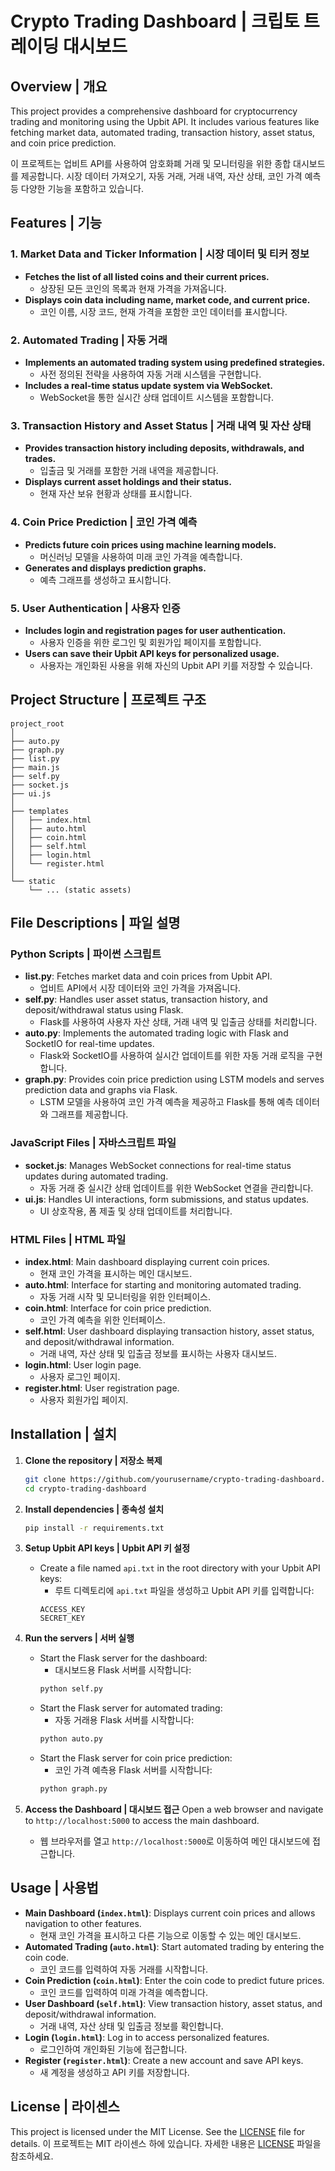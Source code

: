 
# Crypto Trading Dashboard | 크립토 트레이딩 대시보드

## Overview | 개요
This project provides a comprehensive dashboard for cryptocurrency trading and monitoring using the Upbit API. It includes various features like fetching market data, automated trading, transaction history, asset status, and coin price prediction.

이 프로젝트는 업비트 API를 사용하여 암호화폐 거래 및 모니터링을 위한 종합 대시보드를 제공합니다. 시장 데이터 가져오기, 자동 거래, 거래 내역, 자산 상태, 코인 가격 예측 등 다양한 기능을 포함하고 있습니다.

## Features | 기능
### 1. Market Data and Ticker Information | 시장 데이터 및 티커 정보
- **Fetches the list of all listed coins and their current prices.**
  - 상장된 모든 코인의 목록과 현재 가격을 가져옵니다.
- **Displays coin data including name, market code, and current price.**
  - 코인 이름, 시장 코드, 현재 가격을 포함한 코인 데이터를 표시합니다.

### 2. Automated Trading | 자동 거래
- **Implements an automated trading system using predefined strategies.**
  - 사전 정의된 전략을 사용하여 자동 거래 시스템을 구현합니다.
- **Includes a real-time status update system via WebSocket.**
  - WebSocket을 통한 실시간 상태 업데이트 시스템을 포함합니다.

### 3. Transaction History and Asset Status | 거래 내역 및 자산 상태
- **Provides transaction history including deposits, withdrawals, and trades.**
  - 입출금 및 거래를 포함한 거래 내역을 제공합니다.
- **Displays current asset holdings and their status.**
  - 현재 자산 보유 현황과 상태를 표시합니다.

### 4. Coin Price Prediction | 코인 가격 예측
- **Predicts future coin prices using machine learning models.**
  - 머신러닝 모델을 사용하여 미래 코인 가격을 예측합니다.
- **Generates and displays prediction graphs.**
  - 예측 그래프를 생성하고 표시합니다.

### 5. User Authentication | 사용자 인증
- **Includes login and registration pages for user authentication.**
  - 사용자 인증을 위한 로그인 및 회원가입 페이지를 포함합니다.
- **Users can save their Upbit API keys for personalized usage.**
  - 사용자는 개인화된 사용을 위해 자신의 Upbit API 키를 저장할 수 있습니다.

## Project Structure | 프로젝트 구조
```
project_root
│
├── auto.py
├── graph.py
├── list.py
├── main.js
├── self.py
├── socket.js
├── ui.js
│
├── templates
│   ├── index.html
│   ├── auto.html
│   ├── coin.html
│   ├── self.html
│   ├── login.html
│   └── register.html
│
└── static
    └── ... (static assets)
```

## File Descriptions | 파일 설명
### Python Scripts | 파이썬 스크립트
- **list.py**: Fetches market data and coin prices from Upbit API.
  - 업비트 API에서 시장 데이터와 코인 가격을 가져옵니다.
- **self.py**: Handles user asset status, transaction history, and deposit/withdrawal status using Flask.
  - Flask를 사용하여 사용자 자산 상태, 거래 내역 및 입출금 상태를 처리합니다.
- **auto.py**: Implements the automated trading logic with Flask and SocketIO for real-time updates.
  - Flask와 SocketIO를 사용하여 실시간 업데이트를 위한 자동 거래 로직을 구현합니다.
- **graph.py**: Provides coin price prediction using LSTM models and serves prediction data and graphs via Flask.
  - LSTM 모델을 사용하여 코인 가격 예측을 제공하고 Flask를 통해 예측 데이터와 그래프를 제공합니다.

### JavaScript Files | 자바스크립트 파일
- **socket.js**: Manages WebSocket connections for real-time status updates during automated trading.
  - 자동 거래 중 실시간 상태 업데이트를 위한 WebSocket 연결을 관리합니다.
- **ui.js**: Handles UI interactions, form submissions, and status updates.
  - UI 상호작용, 폼 제출 및 상태 업데이트를 처리합니다.

### HTML Files | HTML 파일
- **index.html**: Main dashboard displaying current coin prices.
  - 현재 코인 가격을 표시하는 메인 대시보드.
- **auto.html**: Interface for starting and monitoring automated trading.
  - 자동 거래 시작 및 모니터링을 위한 인터페이스.
- **coin.html**: Interface for coin price prediction.
  - 코인 가격 예측을 위한 인터페이스.
- **self.html**: User dashboard displaying transaction history, asset status, and deposit/withdrawal information.
  - 거래 내역, 자산 상태 및 입출금 정보를 표시하는 사용자 대시보드.
- **login.html**: User login page.
  - 사용자 로그인 페이지.
- **register.html**: User registration page.
  - 사용자 회원가입 페이지.

## Installation | 설치
1. **Clone the repository | 저장소 복제**
   ```sh
   git clone https://github.com/yourusername/crypto-trading-dashboard.git
   cd crypto-trading-dashboard
   ```

2. **Install dependencies | 종속성 설치**
   ```sh
   pip install -r requirements.txt
   ```

3. **Setup Upbit API keys | Upbit API 키 설정**
   - Create a file named `api.txt` in the root directory with your Upbit API keys:
     - 루트 디렉토리에 `api.txt` 파일을 생성하고 Upbit API 키를 입력합니다:
     ```
     ACCESS_KEY
     SECRET_KEY
     ```

4. **Run the servers | 서버 실행**
   - Start the Flask server for the dashboard:
     - 대시보드용 Flask 서버를 시작합니다:
     ```sh
     python self.py
     ```
   - Start the Flask server for automated trading:
     - 자동 거래용 Flask 서버를 시작합니다:
     ```sh
     python auto.py
     ```
   - Start the Flask server for coin price prediction:
     - 코인 가격 예측용 Flask 서버를 시작합니다:
     ```sh
     python graph.py
     ```

5. **Access the Dashboard | 대시보드 접근**
   Open a web browser and navigate to `http://localhost:5000` to access the main dashboard.
   - 웹 브라우저를 열고 `http://localhost:5000`로 이동하여 메인 대시보드에 접근합니다.

## Usage | 사용법
- **Main Dashboard (`index.html`)**: Displays current coin prices and allows navigation to other features.
  - 현재 코인 가격을 표시하고 다른 기능으로 이동할 수 있는 메인 대시보드.
- **Automated Trading (`auto.html`)**: Start automated trading by entering the coin code.
  - 코인 코드를 입력하여 자동 거래를 시작합니다.
- **Coin Prediction (`coin.html`)**: Enter the coin code to predict future prices.
  - 코인 코드를 입력하여 미래 가격을 예측합니다.
- **User Dashboard (`self.html`)**: View transaction history, asset status, and deposit/withdrawal information.
  - 거래 내역, 자산 상태 및 입출금 정보를 확인합니다.
- **Login (`login.html`)**: Log in to access personalized features.
  - 로그인하여 개인화된 기능에 접근합니다.
- **Register (`register.html`)**: Create a new account and save API keys.
  - 새 계정을 생성하고 API 키를 저장합니다.

## License | 라이센스
This project is licensed under the MIT License. See the [LICENSE](LICENSE) file for details.
이 프로젝트는 MIT 라이센스 하에 있습니다. 자세한 내용은 [LICENSE](LICENSE) 파일을 참조하세요.

